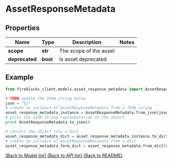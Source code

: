 # AssetResponseMetadata


## Properties

Name | Type | Description | Notes
------------ | ------------- | ------------- | -------------
**scope** | **str** | The scope of the asset | 
**deprecated** | **bool** | Is asset deprecated | 

## Example

```python
from fireblocks_client.models.asset_response_metadata import AssetResponseMetadata

# TODO update the JSON string below
json = "{}"
# create an instance of AssetResponseMetadata from a JSON string
asset_response_metadata_instance = AssetResponseMetadata.from_json(json)
# print the JSON string representation of the object
print AssetResponseMetadata.to_json()

# convert the object into a dict
asset_response_metadata_dict = asset_response_metadata_instance.to_dict()
# create an instance of AssetResponseMetadata from a dict
asset_response_metadata_form_dict = asset_response_metadata.from_dict(asset_response_metadata_dict)
```
[[Back to Model list]](../README.md#documentation-for-models) [[Back to API list]](../README.md#documentation-for-api-endpoints) [[Back to README]](../README.md)



